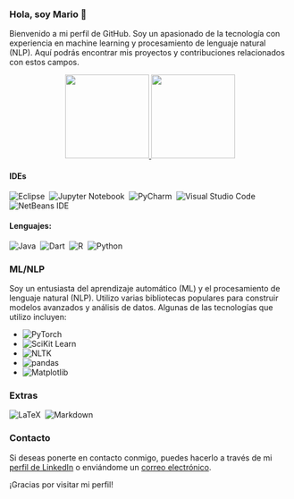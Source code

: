 ### Hola, soy Mario 👋

Bienvenido a mi perfil de GitHub. Soy un apasionado de la tecnología con experiencia en machine learning y procesamiento de lenguaje natural (NLP). Aquí podrás encontrar mis proyectos y contribuciones relacionados con estos campos.

<div align="center">
  <a href="https://github.com/TuUsuario">
    <img height="150em" src="https://github-readme-stats.vercel.app/api?username=MarioCastilloSan&show_icons=true&theme=merko&include_all_commits=true&count_private=true"/>
    <img height="150em" src="https://github-readme-stats.vercel.app/api/top-langs/?username=MarioCastilloSan&layout=compact"/>
  </a>
</div>

#### IDEs
![Eclipse](https://img.shields.io/badge/Eclipse-FE7A16.svg?style=for-the-badge&logo=Eclipse&logoColor=white)&nbsp;
![Jupyter Notebook](https://img.shields.io/badge/Jupyter-%23FA0F00.svg?style=for-the-badge&logo=Jupyter&logoColor=white)&nbsp;
![PyCharm](https://img.shields.io/badge/PyCharm-143?style=for-the-badge&logo=PyCharm&logoColor=black&color=black&labelColor=green)&nbsp;
![Visual Studio Code](https://img.shields.io/badge/Visual%20Studio%20Code-0078d7.svg?style=for-the-badge&logo=visual-studio-code&logoColor=white)&nbsp;
![NetBeans IDE](https://img.shields.io/badge/NetBeansIDE-1B6AC6.svg?style=for-the-badge&logo=apache-netbeans-ide&logoColor=white)&nbsp;

#### Lenguajes:
![Java](https://img.shields.io/badge/Java-ED8B00?style=for-the-badge&logo=java&logoColor=white)&nbsp;
![Dart](https://img.shields.io/badge/Dart-%230175C2.svg?style=for-the-badge&logo=dart&logoColor=white)&nbsp;
![R](https://img.shields.io/badge/R-%23276DC3.svg?style=for-the-badge&logo=r&logoColor=white)&nbsp;
![Python](https://img.shields.io/badge/Python-3776AB?style=for-the-badge&logo=python&logoColor=white)&nbsp;

### ML/NLP

Soy un entusiasta del aprendizaje automático (ML) y el procesamiento de lenguaje natural (NLP). Utilizo varias bibliotecas populares para construir modelos avanzados y análisis de datos. Algunas de las tecnologías que utilizo incluyen:

- ![PyTorch](https://img.shields.io/badge/PyTorch-%23EE4C2C.svg?style=for-the-badge&logo=PyTorch&logoColor=white)
- ![SciKit Learn](https://img.shields.io/badge/SciKit%20Learn-%23F7931E.svg?style=for-the-badge&logo=scikit-learn&logoColor=white)
- ![NLTK](https://img.shields.io/badge/NLTK-%234A4A4A.svg?style=for-the-badge&logo=NLTK&logoColor=white)
- ![pandas](https://img.shields.io/badge/pandas-%23150458.svg?style=for-the-badge&logo=pandas&logoColor=white)
- ![Matplotlib](https://img.shields.io/badge/matplotlib-%23FFFFFF.svg?style=for-the-badge&logo=Matplotlib&logoColor=white)


### Extras 
![LaTeX](https://img.shields.io/badge/LaTeX-%23008080.svg?style=for-the-badge&logo=LaTeX&logoColor=white)&nbsp;
![Markdown](https://img.shields.io/badge/Markdown-%23000000.svg?style=for-the-badge&logo=Markdown&logoColor=white)&nbsp;

### Contacto

Si deseas ponerte en contacto conmigo, puedes hacerlo a través de mi [perfil de LinkedIn](https://www.linkedin.com/in/TuPerfilLinkedIn/) o enviándome un [correo electrónico](mailto:TuCorreo@ejemplo.com).

¡Gracias por visitar mi perfil!
